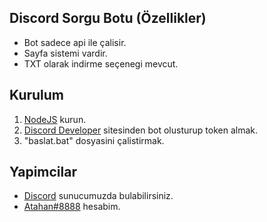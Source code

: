 ## Discord Sorgu Botu (Özellikler)
- Bot sadece api ile çalisir.
- Sayfa sistemi vardir.
- TXT olarak indirme seçenegi mevcut.

## Kurulum
1. [NodeJS](https://nodejs.org/tr/) kurun.
2. [Discord Developer](https://discord.com/developers/applications) sitesinden bot olusturup token almak.
3. "baslat.bat" dosyasini çalistirmak.

## Yapimcilar
- [Discord](https://discord.gg/perlaservis) sunucumuzda bulabilirsiniz.
- [Atahan#8888](https://discord.com/users/783759784306147340) hesabim.
